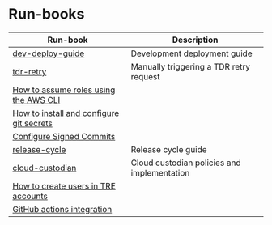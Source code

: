 # Run-books

| Run-book                                        | Description                             |
| ----------------------------------------------- | --------------------------------------- |
| [dev-deploy-guide](dev-deploy-guide/README.md)  | Development deployment guide            |
| [tdr-retry](tdr-retry/README.md)                | Manually triggering a TDR retry request |
| [How to assume roles using the AWS CLI](./how-to-assume-roles-using-AWS-CLI/README.md) |  |
| [How to install and configure git secrets](./how-to-install-git-secrets/README.md) |      |
| [Configure Signed Commits](./signed-commits/README.md) |                                  |
| [release-cycle](./release-cycle/README.md)      | Release cycle guide                     |
| [cloud-custodian](./cloudcustodian/README.md)   | Cloud custodian policies and implementation |
| [How to create users in TRE accounts](./how-to-create-users-in-TRE-accounts/README.md) |  |
| [GitHub actions integration](./github-actions/README.md)
